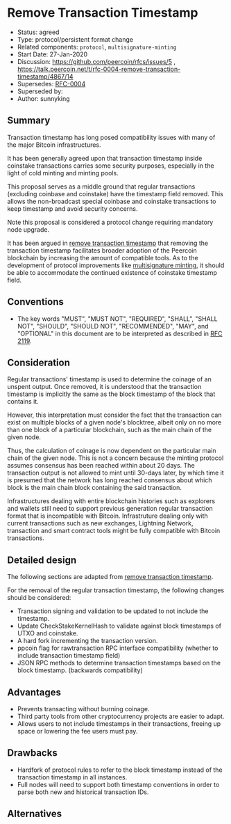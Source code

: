 # Remove Transaction Timestamp

- Status: agreed
- Type: protocol/persistent format change
- Related components: `protocol`, `multisignature-minting`
- Start Date: 27-Jan-2020
- Discussion: https://github.com/peercoin/rfcs/issues/5 , https://talk.peercoin.net/t/rfc-0004-remove-transaction-timestamp/4867/14
- Supersedes: [RFC-0004](../0004-remove-transaction-timestamp/0004-remove-transaction-timestamp.md)
- Superseded by:
- Author: sunnyking

## Summary

Transaction timestamp has long posed compatibility issues with many of the major Bitcoin infrastructures.

It has been generally agreed upon that transaction timestamp inside coinstake transactions carries some security purposes, especially in the light of cold minting and minting pools.

This proposal serves as a middle ground that regular transactions (excluding coinbase and coinstake) have the timestamp field removed. This allows the non-broadcast special coinbase and coinstake transactions to keep timestamp and avoid security concerns.

Note this proposal is considered a protocol change requiring mandatory node upgrade.

It has been argued in [remove transaction timestamp](../0004-remove-transaction-timestamp/0004-remove-transaction-timestamp.md) that removing the transaction timestamp facilitates broader adoption of the Peercoin blockchain by increasing the amount of compatible tools. As to the development of protocol improvements like [multisignature minting](../0003-multisig-minting/0003-multisig-minting.md), it should be able to accommodate the continued existence of coinstake timestamp field.

## Conventions
- The key words "MUST", "MUST NOT", "REQUIRED", "SHALL", "SHALL NOT", "SHOULD", "SHOULD NOT", "RECOMMENDED", "MAY", and "OPTIONAL" in this document are to be interpreted as described in [RFC 2119](http://tools.ietf.org/html/rfc2119).

## Consideration

Regular transactions' timestamp is used to determine the coinage of an unspent output. Once removed, it is understood that the transaction timestamp is implicitly the same as the block timestamp of the block that contains it.

However, this interpretation must consider the fact that the transaction can exist on multiple blocks of a given node's blocktree, albeit only on no more than one block of a particular blockchain, such as the main chain of the given node.

Thus, the calculation of coinage is now dependent on the particular main chain of the given node. This is not a concern because the minting protocol assumes consensus has been reached within about 20 days. The transaction output is not allowed to mint until 30-days later, by which time it is presumed that the network has long reached consensus about which block is the main chain block containing the said transaction.

Infrastructures dealing with entire blockchain histories such as explorers and wallets still need to support previous generation regular transaction format that is incompatible with Bitcoin. Infrastruture dealing only with current transactions such as new exchanges, Lightning Network, transaction and smart contract tools might be fully compatible with Bitcoin transactions.

## Detailed design

The following sections are adapted from [remove transaction timestamp](../0004-remove-transaction-timestamp/0004-remove-transaction-timestamp.md).

For the removal of the regular transaction timestamp, the following changes should be considered:

- Transaction signing and validation to be updated to not include the timestamp.
- Update CheckStakeKernelHash to validate against block timestamps of UTXO and coinstake.
- A hard fork incrementing the transaction version.
- ppcoin flag for rawtransaction RPC interface compatibility (whether to include transaction timestamp field)
- JSON RPC methods to determine transaction timestamps based on the block timestamp. (backwards compatibility)

## Advantages

* Prevents transacting without burning coinage.
* Third party tools from other cryptocurrency projects are easier to adapt.
* Allows users to not include timestamps in their transactions, freeing up space or lowering the fee users must pay.

## Drawbacks

* Hardfork of protocol rules to refer to the block timestamp instead of the transaction timestamp in all instances.
* Full nodes will need to support both timestamp conventions in order to parse both new and historical transaction IDs.

## Alternatives

